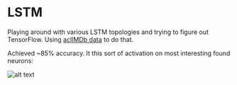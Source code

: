 # LSTM

Playing around with various LSTM topologies and trying to figure out TensorFlow.
Using [aclIMDb data](http://ai.stanford.edu/~amaas/data/sentiment/ "aclIMDb") to do that.

Achieved ~85% accuracy. It this sort of activation on most interesting found neurons:

![alt text](https://github.com/bgavran3/LSTM/blob/master/img/circle.gif "")










